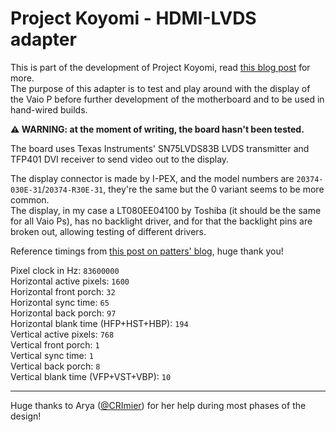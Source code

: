 # Project Koyomi - HDMI-LVDS adapter

This is part of the development of Project Koyomi, read [this blog post](https://blog.exentio.sexy/2023/12/11/project-koyomi-planning.html)
for more.  
The purpose of this adapter is to test and play around with the display of the
Vaio P before further development of the motherboard and to be used in
hand-wired builds.  

**⚠️ WARNING: at the moment of writing, the board hasn't been tested.**  

The board uses Texas Instruments' SN75LVDS83B LVDS transmitter and TFP401 DVI
receiver to send video out to the display.  

The display connector is made by I-PEX, and the model numbers are
`20374-030E-31`/`20374-R30E-31`, they're the same but the 0 variant seems to be
more common.  
The display, in my case a LT080EE04100 by Toshiba (it should be the same for
all Vaio Ps), has no backlight driver, and for that the backlight pins are
broken out, allowing testing of different drivers.  

Reference timings from [this post on patters' blog](https://pcloadletter.co.uk/2012/07/06/iemgd-for-vaio-p/),
huge thank you!  

Pixel clock in Hz: `83600000`  
Horizontal active pixels: `1600`  
Horizontal front porch: `32`  
Horizontal sync time: `65`  
Horizontal back porch: `97`  
Horizontal blank time (HFP+HST+HBP): `194`  
Vertical active pixels: `768`  
Vertical front porch: `1`  
Vertical sync time: `1`  
Vertical back porch: `8`  
Vertical blank time (VFP+VST+VBP): `10`  

---

Huge thanks to Arya ([@CRImier](https://github.com/CRImier)) for her help during most phases of the design!
